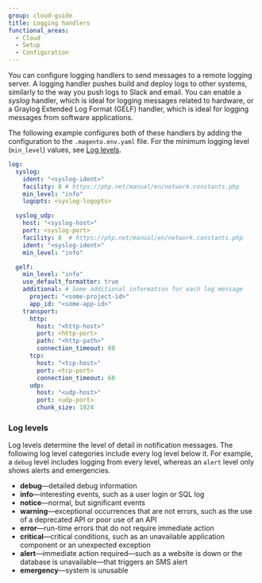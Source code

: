 ```yaml
---
group: cloud-guide
title: Logging handlers
functional_areas:
  - Cloud
  - Setup
  - Configuration
---
```


You can configure logging handlers to send messages to a remote logging server. A logging handler pushes build and deploy logs to other systems, similarly to the way you push logs to Slack and email. You can enable a _syslog_ handler, which is ideal for logging messages related to hardware, or a Graylog Extended Log Format (GELF) handler, which is ideal for logging messages from software applications.

The following example configures both of these handlers by adding the configuration to the `.magento.env.yaml` file. For the minimum logging level (`min_level`) values, see [Log levels](#log-levels).

```yaml
log:
  syslog:
    ident: "<syslog-ident>"
    facility: 8 # https://php.net/manual/en/network.constants.php
    min_level: "info"
    logopts: <syslog-logopts>

  syslog_udp:
    host: "<syslog-host>"
    port: <syslog-port>
    facility: 8  # https://php.net/manual/en/network.constants.php
    ident: "<syslog-ident>"
    min_level: "info"

  gelf:
    min_level: "info"
    use_default_formatter: true
    additional: # Some additional information for each log message
      project: "<some-project-id>"
      app_id: "<some-app-id>"
    transport:
      http:
        host: "<http-host>"
        port: <http-port>
        path: "<http-path>"
        connection_timeout: 60
      tcp:
        host: "<tcp-host>"
        port: <tcp-port>
        connection_timeout: 60
      udp:
        host: "<udp-host>"
        port: <udp-port>
        chunk_size: 1024
```

### Log levels

Log levels determine the level of detail in notification messages. The following log level categories include every log level below it. For example, a `debug` level includes logging from every level, whereas an `alert` level only shows alerts and emergencies.

-  **debug**—detailed debug information
-  **info**—interesting events, such as a user login or SQL log
-  **notice**—normal, but significant events
-  **warning**—exceptional occurrences that are not errors, such as the use of a deprecated API or poor use of an API
-  **error**—run-time errors that do not require immediate action
-  **critical**—critical conditions, such as an unavailable application component or an unexpected exception
-  **alert**—immediate action required—such as a website is down or the database is unavailable—that triggers an SMS alert
-  **emergency**—system is unusable
